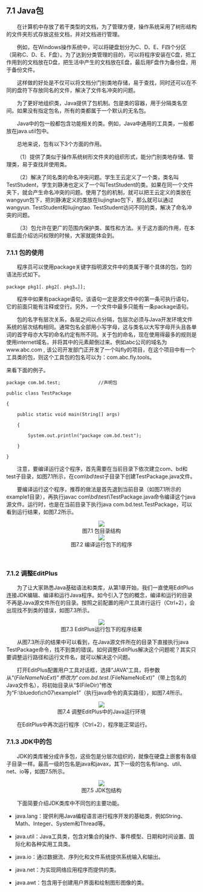 ## 7.1  Java包

 

&emsp;&emsp;在计算机中存放了若干类型的文档，为了管理方便，操作系统采用了树形结构的文件夹形式存放这些文档，并对文档进行管理。

&emsp;&emsp;例如，在Windows操作系统中，可以将硬盘划分为C、D、E、F四个分区（简称C、D、E、F盘）。为了达到分类管理的目的，可以将程序安装在C盘，把工作用到的文档放在D盘，把生活中产生的文档放在E盘，最后用F盘作为备份盘，用于备份文件。

&emsp;&emsp;这样做的好处是不仅可以将文档分门别类地存储，易于查找，同时还可以在不同的盘符下存放同名的文件，解决了文件名冲突的问题。

&emsp;&emsp;为了更好地组织类，Java提供了包机制。包是类的容器，用于分隔类名空间。如果没有指定包名，所有的类都属于一个默认的无名包。

&emsp;&emsp;Java中的包一般都包含功能相关的类。例如，Java中通用的工具类，一般都放在java.util包中。

&emsp;&emsp;总地来说，包有以下3个方面的作用。

&emsp;&emsp;（1）提供了类似于操作系统树形文件夹的组织形式，能分门别类地存储、管理类，易于查找并使用类。

&emsp;&emsp;（2）解决了同名类的命名冲突问题。学生王云定义了一个类，类名叫TestStudent，学生刘静涛也定义了一个叫TestStudent的类。如果在同一个文件夹下，就会产生命名冲突的问题。使用了包的机制，就可以把王云定义的类放在wangyun包下，把刘静涛定义的类放在liujingtao包下，那么就可以通过wangyun. TestStudent和liujingtao. TestStudent访问不同的类，解决了命名冲突的问题。

&emsp;&emsp;（3）包允许在更广的范围内保护类、属性和方法。关于这方面的作用，在本章后面介绍访问权限的时候，大家就能体会到。

 

### 7.1.1  包的使用  



&emsp;&emsp;程序员可以使用package关键字指明源文件中的类属于哪个具体的包，包的语法形式如下。


```
package pkg1[．pkg2[．pkg3…]];
```


&emsp;&emsp;程序中如果有package语句，该语句一定是源文件中的第一条可执行语句，它的前面只能有注释或空行。另外，一个文件中最多只能有一条package语句。

&emsp;&emsp;包的名字有层次关系，各层之间以点分隔，包层次必须与Java开发环境文件系统的层次结构相同。通常包名全部用小写字母，这与类名以大写字母开头且各单词的首字母亦大写的命名约定有所不同。关于包的命名，现在使用得最多的规则是使用internet域名，并将其中的元素颠倒过来。例如abc公司的域名为www.abc.com , 该公司开发部门正开发了一个叫fly的项目，在这个项目中有一个工具类的包，则这个工具包的包名可以为：com.abc.fly.tools。

来看下面的例子。


```
package com.bd.test;              //声明包

public class TestPackage

{

    public static void main(String[] args) 

    {

        System.out.println("package com.bd.test");

    }

}
```


&emsp;&emsp;注意，要编译运行这个程序，首先需要在当前目录下依次建立com、bd和test子目录，如图7.1所示，在com\bd\test子目录下创建TestPackage.java文件。

&emsp;&emsp;要编译运行这个程序，推荐的做法是首先退到当前目录（如图7.1所示的example1目录），再执行javac com\bd\test\TestPackage.java命令编译这个java源文件。运行时，也是在当前目录下执行java com.bd.test.TestPackage，可以看到运行结果，如图7.2所示。

<center><img  src="https://labfile.oss.aliyuncs.com/library/textbook-java1/img/d7z/tu7.1.png"/></center>
<center>图7.1  包目录结构 </center>  
<center><img  src="https://labfile.oss.aliyuncs.com/library/textbook-java1/img/d7z/tu7.2.png"/></center>
<center>图7.2  编译运行包下的程序</center>  

​                          

### 7.1.2  调整EditPlus  

&emsp;&emsp;为了让大家熟悉Java基础语法和类库，从第1章开始，我们一直使用EditPlus连接JDK编辑、编译和运行Java程序。如今引入了包的概念，编译和运行的目录不再是Java源文件所在的目录。按照之前配置的用户工具进行运行（Ctrl+2），会出现找不到类的错误，如图7.3所示。

<center><img  src="https://labfile.oss.aliyuncs.com/library/textbook-java1/img/d7z/tu7.3.png"/></center>
<center>图7.3  EditPlus运行包下的程序结果</center>  


&emsp;&emsp;从图7.3所示的结果中可以看到，在Java源文件所在的目录下直接执行java TestPackage命令，找不到类的错误。如何调整EditPlus解决这个问题呢？其实只要调整运行路径和运行文件名，就可以解决这个问题。

&emsp;&emsp;打开EditPlus配置用户工具对话框，选择“JAVA”工具，将参数从“$(FileNameNoExt)”修改为“com.bd.test.$(FileNameNoExt)”（带上包名的Java文件名），将初始目录从“$(FileDir)”修改为“F:\bluedot\ch07\example1”（执行java命令的真实路径），如图7.4所示。

<center><img  src="https://labfile.oss.aliyuncs.com/library/textbook-java1/img/d7z/tu7.4.png"/></center>
<center>图7.4  调整EditPlus中的Java运行环境   </center>  


&emsp;&emsp;在EditPlus中再次运行程序（Ctrl+2），程序能正常运行。

### 7.1.3  JDK中的包  

&emsp;&emsp;JDK的类库被分成许多包，这些包是分层次组织的，就像在硬盘上嵌套有各级子目录一样。最高一级的包名是java和javax，其下一级的包名有lang、util、net、io等，如图7.5所示。

 <center><img  src="https://labfile.oss.aliyuncs.com/library/textbook-java1/img/d7z/tu7.5.png"/></center>
<center>图7.5  JDK包结构</center>  

&emsp;&emsp;下面简要介绍JDK类库中不同包的主要功能。

- java.lang：提供利用Java编程语言进行程序开发的基础类，例如String、Math、Integer、System和Thread等。

- java.util：Java工具类，包含对集合的操作、事件模型、日期和时间设置、国际化和各种实用工具类。

- java.io：通过数据流、序列化和文件系统提供系统输入和输出。

- java.net：为实现网络应用程序而提供的类。

- java.awt：包含用于创建用户界面和绘制图形图像的类。

 
